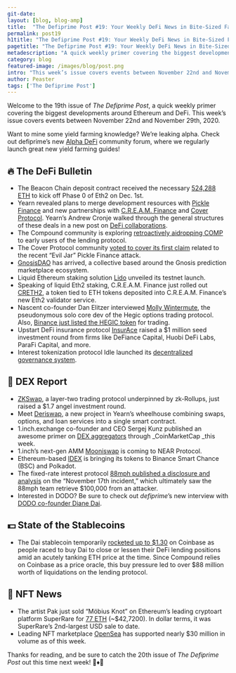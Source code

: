 ```yaml
---
git-date:
layout: [blog, blog-amp]
title:  "The Defiprime Post #19: Your Weekly DeFi News in Bite-Sized Fashion"
permalink: post19
h1title: "The Defiprime Post #19: Your Weekly DeFi News in Bite-Sized Fashion"
pagetitle: "The Defiprime Post #19: Your Weekly DeFi News in Bite-Sized Fashion"
metadescription: "A quick weekly primer covering the biggest developments around Ethereum and DeFi. This week’s issue covers events between November 22nd and November 29th, 2020"
category: blog
featured-image: /images/blog/post.png
intro: "This week’s issue covers events between November 22nd and November 29th, 2020"
author: Peaster
tags: ['The Defiprime Post']
---
```

Welcome to the 19th issue of _The Defiprime Post_, a quick weekly primer covering the biggest developments around Ethereum and DeFi. This week’s issue covers events between November 22nd and November 29th, 2020.

Want to mine some yield farming knowledge? We’re leaking alpha. Check out defiprime’s new [Alpha DeFi](https://alpha.defiprime.com/c/yield-farming/6) community forum, where we regularly launch great new yield farming guides!


## 🔥 The DeFi Bulletin

*   The Beacon Chain deposit contract received the necessary [524,288 ETH](https://www.theblockcrypto.com/linked/85531/eth2-deposit-contract-threshold-phase-0) to kick off Phase 0 of Eth2 on Dec. 1st. 
*   Yearn revealed plans to merge development resources with [Pickle Finance](https://medium.com/iearn/pickle-yearn-ferment-co-operation-dill-eec43b93d0ea) and new partnerships with [C.R.E.A.M. Finance](https://medium.com/iearn/yearn-cream-v2-merger-e9fa6c6989b4) and [Cover Protocol](https://medium.com/iearn/yearn-cover-merger-651142828c45). Yearn’s Andrew Cronje walked through the general structures of these deals in a new post on [DeFi collaborations](https://andrecronje.medium.com/merger-acquisition-partnership-collaboration-nomenclature-in-the-decentralized-space-ca24370d6f27). 
*   The Compound community is exploring [retroactively aidropping COMP](https://www.comp.xyz/t/should-compound-retroactively-airdrop-tokens-to-early-users/595/2) to early users of the lending protocol.
*   The Cover Protocol community [voted to cover its first claim](https://coverprotocol.medium.com/11-21-20-claim-outcome-for-pickle-finance-aa2fcc56cb7c) related to the recent “Evil Jar” Pickle Finance attack.
*   [GnosisDAO](https://blog.gnosis.pm/announcing-gnosisdao-a7102fcf9224) has arrived, a collective based around the Gnosis prediction marketplace ecosystem.
*   Liquid Ethereum staking solution [Lido](https://blog.lido.fi/lido-testnet-launch/) unveiled its testnet launch. 
*   Speaking of liquid Eth2 staking, C.R.E.A.M. Finance just rolled out [CRETH2](https://twitter.com/CreamdotFinance/status/1331165435052445696), a token tied to ETH tokens deposited into C.R.E.A.M. Finance’s new Eth2 validator service.
*   Nascent co-founder Dan Elitzer interviewed [Molly Wintermute](https://www.youtube.com/watch?v=5q_5NHO70ig&feature=youtu.be), the pseudonymous solo core dev of the Hegic options trading protocol. Also, [Binance just listed the HEGIC token](https://www.binance.com/en/support/announcement/f59a14138c404e3d85615ab302ac5090) for trading. 
*   Upstart DeFi insurance protocol [InsurAce](https://insurace-protocol.medium.com/insurace-1-million-seed-funding-raised-led-by-tier-1-investors-e25cfec19b16) raised a $1 million seed investment round from firms like DeFiance Capital, Huobi DeFi Labs, ParaFi Capital, and more. 
*   Interest tokenization protocol Idle launched its [decentralized governance system](https://idlefinance.medium.com/idle-governance-is-live-9b55e8f407d7).


## 💱 DEX Report

*   [ZKSwap](https://www.theblockcrypto.com/linked/85399/bixin-snz-fbg-dex-zkswap-angel-round), a layer-two trading protocol underpinned by zk-Rollups, just raised a $1.7 angel investment round. 
*   Meet [Deriswap](https://andrecronje.medium.com/deriswap-capital-efficient-swaps-futures-options-and-loans-ea424b24a41c), a new project in Yearn’s wheelhouse combining swaps, options, and loan services into a single smart contract. 
*   1.inch.exchange co-founder and CEO Sergej Kunz published an awesome primer on [DEX aggregators](https://coinmarketcap.com/alexandria/article/what-are-dex-aggregators-a-deep-dive-by-1inch) through _CoinMarketCap _this week.
*   1.inch’s next-gen AMM [Mooniswap](https://near.org/blog/mooniswap-brings-its-next-generation-amm-protocol-by-1inch-to-near/) is coming to NEAR Protocol.
*   Ethereum-based [IDEX](https://www.coindesk.com/idex-binance-smart-chain-polkadot) is bringing its tokens to Binance Smart Chance (BSC) and Polkadot.
*   The fixed-rate interest protocol [88mph published a disclosure and analysis](https://medium.com/88mphapp/the-88mph-wild-ride-e09ec56ed079) on the “November 17th incident,” which ultimately saw the 88mph team retrieve $100,000 from an attacker. 
*   Interested in DODO? Be sure to check out _defiprime_’s new interview with [DODO co-founder Diane Dai](https://defiprime.com/dodo).


## 💵 State of the Stablecoins

*   The Dai stablecoin temporarily [rocketed up to $1.30](https://www.theblockcrypto.com/post/85850/dai-compound-dydx-liquidations-defi) on Coinbase as people raced to buy Dai to close or lessen their DeFi lending positions amid an acutely tanking ETH price at the time. Since Compound relies on Coinbase as a price oracle, this buy pressure led to over $88 million worth of liquidations on the lending protocol.


## 💎 NFT News

*   The artist Pak just sold “Möbius Knot” on Ethereum’s leading cryptoart platform SuperRare for [77 ETH](https://twitter.com/SuperRare_co/status/1333083621553561600) (~$42,7200). In dollar terms, it was SuperRare’s 2nd-largest USD sale to date. 
*   Leading NFT marketplace [OpenSea](https://twitter.com/opensea/status/1331990631024091142) has supported nearly $30 million in volume as of this week.


Thanks for reading, and be sure to catch the 20th issue of _The Defiprime Post_ out this time next week! 👋♦️👋